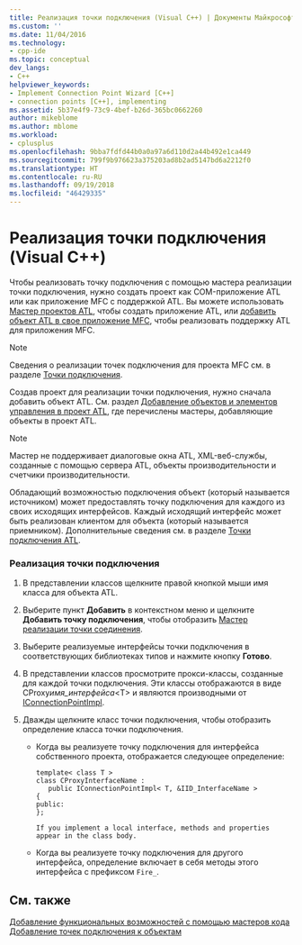 ```yaml
---
title: Реализация точки подключения (Visual C++) | Документы Майкрософт
ms.custom: ''
ms.date: 11/04/2016
ms.technology:
- cpp-ide
ms.topic: conceptual
dev_langs:
- C++
helpviewer_keywords:
- Implement Connection Point Wizard [C++]
- connection points [C++], implementing
ms.assetid: 5b37e4f9-73c9-4bef-b26d-365bc0662260
author: mikeblome
ms.author: mblome
ms.workload:
- cplusplus
ms.openlocfilehash: 9bba7fdfd44b0a0a97a6d110d2a44b492e1ca449
ms.sourcegitcommit: 799f9b976623a375203ad8b2ad5147bd6a2212f0
ms.translationtype: HT
ms.contentlocale: ru-RU
ms.lasthandoff: 09/19/2018
ms.locfileid: "46429335"
---
```

# <a name="implementing-a-connection-point-visual-c"></a>Реализация точки подключения (Visual C++)

Чтобы реализовать точку подключения с помощью мастера реализации точки подключения, нужно создать проект как COM-приложение ATL или как приложение MFC с поддержкой ATL. Вы можете использовать [Мастер проектов ATL](../atl/reference/atl-project-wizard.md), чтобы создать приложение ATL, или [добавить объект ATL в свое приложение MFC](../mfc/reference/adding-atl-support-to-your-mfc-project.md), чтобы реализовать поддержку ATL для приложения MFC.

> [!NOTE]
>  Сведения о реализации точек подключения для проекта MFC см. в разделе [Точки подключения](../mfc/connection-points.md).

Создав проект для реализации точки подключения, нужно сначала добавить объект ATL. См. раздел [Добавление объектов и элементов управления в проект ATL](../atl/reference/adding-objects-and-controls-to-an-atl-project.md), где перечислены мастеры, добавляющие объекты в проект ATL.

> [!NOTE]
>  Мастер не поддерживает диалоговые окна ATL, XML-веб-службы, созданные с помощью сервера ATL, объекты производительности и счетчики производительности.

Обладающий возможностью подключения объект (который называется источником) может предоставлять точку подключения для каждого из своих исходящих интерфейсов. Каждый исходящий интерфейс может быть реализован клиентом для объекта (который называется приемником). Дополнительные сведения см. в разделе [Точки подключения ATL](../atl/atl-connection-points.md).

### <a name="to-implement-a-connection-point"></a>Реализация точки подключения

1. В представлении классов щелкните правой кнопкой мыши имя класса для объекта ATL.

1. Выберите пункт **Добавить** в контекстном меню и щелкните **Добавить точку подключения**, чтобы отобразить [Мастер реализации точки соединения](../ide/implement-connection-point-wizard.md).

1. Выберите реализуемые интерфейсы точки подключения в соответствующих библиотеках типов и нажмите кнопку **Готово**.

1. В представлении классов просмотрите прокси-классы, созданные для каждой точки подключения. Эти классы отображаются в виде CProxy*имя_интерфейса*\<T> и являются производными от [IConnectionPointImpl](../atl/reference/iconnectionpointimpl-class.md).

1. Дважды щелкните класс точки подключения, чтобы отобразить определение класса точки подключения.

   - Когда вы реализуете точку подключения для интерфейса собственного проекта, отображается следующее определение:

        ```
        template< class T >
        class CProxyInterfaceName :
           public IConnectionPointImpl< T, &IID_InterfaceName >
        {
        public:
        };
        ```

         If you implement a local interface, methods and properties appear in the class body.

   - Когда вы реализуете точку подключения для другого интерфейса, определение включает в себя методы этого интерфейса с префиксом `Fire_`.

## <a name="see-also"></a>См. также

[Добавление функциональных возможностей с помощью мастеров кода](../ide/adding-functionality-with-code-wizards-cpp.md)<br>
[Добавление точек подключения к объектам](../atl/adding-connection-points-to-an-object.md)